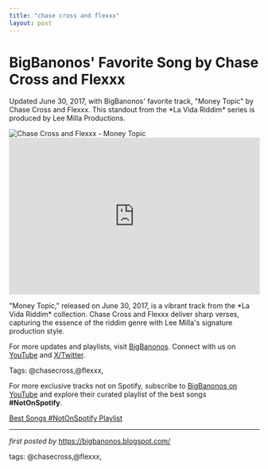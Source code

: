 ```yaml
---
title: "chase cross and flexxx"
layout: post
---
```

<!-- Post Title -->
<h1 >BigBanonos' Favorite Song by Chase Cross and Flexxx</h1> <!-- Introductory Text -->
<p >Updated June 30, 2017, with BigBanonos' favorite track, "Money Topic" by Chase Cross and Flexxx. This standout from the *La Vida Riddim* series is produced by Lee Milla Productions.</p> <!-- Featured Image -->
<div > <img src="https://i.ytimg.com/vi/pUOcp9MlGCc/sddefault.jpg" alt="Chase Cross and Flexxx - Money Topic" />
</div> <!-- YouTube Video Embed -->
<div > <iframe width="100%" height="315" src="https://www.youtube.com/embed/Ina8BboD4fA" title="CHASE CROSS & FLEXXX - MONEY A THE TOPIC (Official Audio) | Prod. LEE MILLA | LA VIDA RIDDIM" frameborder="0" allow="accelerometer; autoplay; clipboard-write; encrypted-media; gyroscope; picture-in-picture; web-share" referrerpolicy="strict-origin-when-cross-origin" allowfullscreen></iframe>
</div> <!-- Song Information -->
<div > <p>"Money Topic," released on June 30, 2017, is a vibrant track from the *La Vida Riddim* collection. Chase Cross and Flexxx deliver sharp verses, capturing the essence of the riddim genre with Lee Milla's signature production style.</p>
</div> <!-- Footer Links -->
<div > <p>For more updates and playlists, visit <a href="https://bigbanonos.blogspot.com/" target="_blank">BigBanonos</a>. Connect with us on <a href="https://www.youtube.com/@BigBanonos" target="_blank">YouTube</a> and <a href="https://x.com/bigbanonos" target="_blank">X/Twitter</a>.</p>
</div> <!-- Tags -->
<p >Tags: @chasecross,@flexxx,</p>


<!--Subscribe and Playlist Links-->
<div>
    <p>For more exclusive tracks not on Spotify, subscribe to <a href="https://www.youtube.com/@BigBanonos" target="_blank">BigBanonos on YouTube</a> and explore their curated playlist of the best songs <strong>#NotOnSpotify</strong>.</p>
    <p><a href="https://www.youtube.com/playlist?list=PLtuNtuTatqI0kFahUCbtbfenC_ET5O_tr" target="_blank">Best Songs #NotOnSpotify Playlist<br /></a></p></div>

<hr />

<p><em>first posted by</em> <a href="https://bigbanonos.blogspot.com/" rel="noopener" target="_new">https://bigbanonos.blogspot.com/</a></p>

<p>tags: @chasecross,@flexxx,</p>
